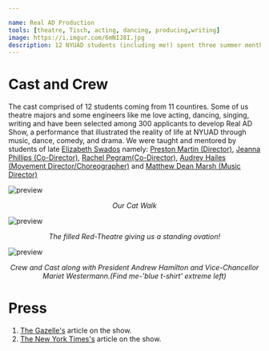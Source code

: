 ```yaml
---

name: Real AD Production
tools: [theatre, Tisch, acting, dancing, producing,writing]
image: https://i.imgur.com/6mNIJ8I.jpg
description: 12 NYUAD students (including me!) spent three summer menths of 2019 in New York City to develop Real AD Show, a performance that illustrated the reality of life at NYUAD through music, dance, comedy, and drama. 
---
```



# Cast and Crew
The cast comprised of 12 students coming from 11 countires. Some of us theatre majors and some engineers like me love acting, dancing, singing, writing and have been selected among 300 applicants to develop Real AD Show, a performance that illustrated the reality of life at NYUAD through music, dance, comedy, and drama. We were taught and mentored by students of late [Elizabeth Swados](https://en.wikipedia.org/wiki/Elizabeth_Swados) namely: [Preston Martin (Director)](https://www.imdb.com/name/nm7184881/), [Jeanna Phillips (Co-Director)](http://www.abouttheartists.com/artists/378058-jeanna-phillips), [Rachel Pegram(Co-Director)](https://www.forbes.com/sites/rosaescandon/2020/01/27/27-year-old-rachel-pegram-is-taking-over-film-tv-and-now-radio/#5f327986194b), [Audrey Hailes (Movement Director/Choreographer)](https://www.laundromatproject.org/people/audrey-hailes/) and [Matthew Dean Marsh (Music Director)](https://www.goodmantheatre.org/artists-archive/creative-partners/playwrights/matthew-dean-marsh/)





![preview](https://i.imgur.com/GxqJBXE.jpg)
  <center><i>Our Cat Walk </i> </center>

![preview](https://i.imgur.com/q4Qg7kR.jpg)
  <center><i>The filled Red-Theatre giving us a standing ovation! </i> </center>

![preview](https://i.imgur.com/gBy4hvb.jpg)
  <center><i>Crew and Cast along with President Andrew Hamilton and Vice-Chancellor Mariet Westermann.(Find me-'blue t-shirt' extreme left) </i> </center>



# Press 
1. [The Gazelle's](https://www.thegazelle.org/issue/163/features/real-people-real-problems-realad) article on the show.
2. [The New York Times's](https://www.nytimes.com/2006/09/11/theater/11swad.html) article on the show.





